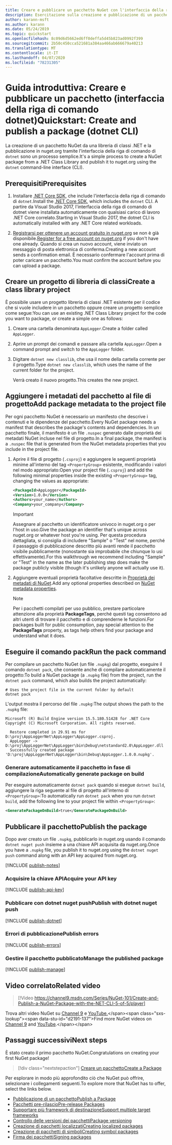 ```yaml
---
title: Creare e pubblicare un pacchetto NuGet con l'interfaccia della riga di comando di dotnet
description: Esercitazione sulla creazione e pubblicazione di un pacchetto NuGet tramite l'interfaccia della riga di comando di .NET Core, ovvero dotnet.
author: karann-msft
ms.author: karann
ms.date: 05/24/2019
ms.topic: quickstart
ms.openlocfilehash: 8c09d6d5662ed6ff0deffa5d45b823ad0992f399
ms.sourcegitcommit: 2b50c450cca521681a384aa466ab666679a40213
ms.translationtype: MT
ms.contentlocale: it-IT
ms.lasthandoff: 04/07/2020
ms.locfileid: "78231305"
---
```

# <a name="quickstart-create-and-publish-a-package-dotnet-cli"></a><span data-ttu-id="d2191-103">Guida introduttiva: Creare e pubblicare un pacchetto (interfaccia della riga di comando dotnet)</span><span class="sxs-lookup"><span data-stu-id="d2191-103">Quickstart: Create and publish a package (dotnet CLI)</span></span>

<span data-ttu-id="d2191-104">La creazione di un pacchetto NuGet da una libreria di classi .NET e la pubblicazione in nuget.org tramite l'interfaccia della riga di comando di `dotnet` sono un processo semplice.</span><span class="sxs-lookup"><span data-stu-id="d2191-104">It's a simple process to create a NuGet package from a .NET Class Library and publish it to nuget.org using the `dotnet` command-line interface (CLI).</span></span>

## <a name="prerequisites"></a><span data-ttu-id="d2191-105">Prerequisiti</span><span class="sxs-lookup"><span data-stu-id="d2191-105">Prerequisites</span></span>

1. <span data-ttu-id="d2191-106">Installare [.NET Core SDK](https://www.microsoft.com/net/download/), che include l'interfaccia della riga di comando di `dotnet`.</span><span class="sxs-lookup"><span data-stu-id="d2191-106">Install the [.NET Core SDK](https://www.microsoft.com/net/download/), which includes the `dotnet` CLI.</span></span> <span data-ttu-id="d2191-107">A partire da Visual Studio 2017, l'interfaccia della riga di comando di dotnet viene installata automaticamente con qualsiasi carico di lavoro .NET Core correlato.</span><span class="sxs-lookup"><span data-stu-id="d2191-107">Starting in Visual Studio 2017, the dotnet CLI is automatically installed with any .NET Core related workloads.</span></span>

1. <span data-ttu-id="d2191-108">[Registrarsi per ottenere un account gratuito in nuget.org](https://www.nuget.org/users/account/LogOn?returnUrl=%2F) se non è già disponibile.</span><span class="sxs-lookup"><span data-stu-id="d2191-108">[Register for a free account on nuget.org](https://www.nuget.org/users/account/LogOn?returnUrl=%2F) if you don't have one already.</span></span> <span data-ttu-id="d2191-109">Quando si crea un nuovo account, viene inviato un messaggio di posta elettronica di conferma.</span><span class="sxs-lookup"><span data-stu-id="d2191-109">Creating a new account sends a confirmation email.</span></span> <span data-ttu-id="d2191-110">È necessario confermare l'account prima di poter caricare un pacchetto.</span><span class="sxs-lookup"><span data-stu-id="d2191-110">You must confirm the account before you can upload a package.</span></span>

## <a name="create-a-class-library-project"></a><span data-ttu-id="d2191-111">Creare un progetto di libreria di classi</span><span class="sxs-lookup"><span data-stu-id="d2191-111">Create a class library project</span></span>

<span data-ttu-id="d2191-112">È possibile usare un progetto libreria di classi .NET esistente per il codice che si vuole includere in un pacchetto oppure creare un progetto semplice come segue:</span><span class="sxs-lookup"><span data-stu-id="d2191-112">You can use an existing .NET Class Library project for the code you want to package, or create a simple one as follows:</span></span>

1. <span data-ttu-id="d2191-113">Creare una cartella denominata `AppLogger`.</span><span class="sxs-lookup"><span data-stu-id="d2191-113">Create a folder called `AppLogger`.</span></span>

1. <span data-ttu-id="d2191-114">Aprire un prompt dei comandi e passare alla cartella `AppLogger`.</span><span class="sxs-lookup"><span data-stu-id="d2191-114">Open a command prompt and switch to the `AppLogger` folder.</span></span>

1. <span data-ttu-id="d2191-115">Digitare `dotnet new classlib`, che usa il nome della cartella corrente per il progetto.</span><span class="sxs-lookup"><span data-stu-id="d2191-115">Type `dotnet new classlib`, which uses the name of the current folder for the project.</span></span>

   <span data-ttu-id="d2191-116">Verrà creato il nuovo progetto.</span><span class="sxs-lookup"><span data-stu-id="d2191-116">This creates the new project.</span></span>

## <a name="add-package-metadata-to-the-project-file"></a><span data-ttu-id="d2191-117">Aggiungere i metadati del pacchetto al file di progetto</span><span class="sxs-lookup"><span data-stu-id="d2191-117">Add package metadata to the project file</span></span>

<span data-ttu-id="d2191-118">Per ogni pacchetto NuGet è necessario un manifesto che descrive i contenuti e le dipendenze del pacchetto.</span><span class="sxs-lookup"><span data-stu-id="d2191-118">Every NuGet package needs a manifest that describes the package's contents and dependencies.</span></span> <span data-ttu-id="d2191-119">In un pacchetto finale, il manifesto è un file `.nuspec` generato dalle proprietà dei metadati NuGet incluse nel file di progetto.</span><span class="sxs-lookup"><span data-stu-id="d2191-119">In a final package, the manifest is a `.nuspec` file that is generated from the NuGet metadata properties that you include in the project file.</span></span>

1. <span data-ttu-id="d2191-120">Aprire il file di progetto (`.csproj`) e aggiungere le seguenti proprietà minime all'interno del tag `<PropertyGroup>` esistente, modificando i valori nel modo appropriato:</span><span class="sxs-lookup"><span data-stu-id="d2191-120">Open your project file (`.csproj`) and add the following minimal properties inside the existing `<PropertyGroup>` tag, changing the values as appropriate:</span></span>

    ```xml
    <PackageId>AppLogger</PackageId>
    <Version>1.0.0</Version>
    <Authors>your_name</Authors>
    <Company>your_company</Company>
    ```

    > [!Important]
    > <span data-ttu-id="d2191-121">Assegnare al pacchetto un identificatore univoco in nuget.org o per l'host in uso.</span><span class="sxs-lookup"><span data-stu-id="d2191-121">Give the package an identifier that's unique across nuget.org or whatever host you're using.</span></span> <span data-ttu-id="d2191-122">Per questa procedura dettagliata, si consiglia di includere "Sample" o "Test" nel nome, perché il passaggio di pubblicazione descritto più avanti rende il pacchetto visibile pubblicamente (nonostante sia improbabile che chiunque lo usi effettivamente).</span><span class="sxs-lookup"><span data-stu-id="d2191-122">For this walkthrough we recommend including "Sample" or "Test" in the name as the later publishing step does make the package publicly visible (though it's unlikely anyone will actually use it).</span></span>

1. <span data-ttu-id="d2191-123">Aggiungere eventuali proprietà facoltative descritte in [Proprietà dei metadati di NuGet](/dotnet/core/tools/csproj#nuget-metadata-properties).</span><span class="sxs-lookup"><span data-stu-id="d2191-123">Add any optional properties described on [NuGet metadata properties](/dotnet/core/tools/csproj#nuget-metadata-properties).</span></span>

    > [!Note]
    > <span data-ttu-id="d2191-124">Per i pacchetti compilati per uso pubblico, prestare particolare attenzione alla proprietà **PackageTags**, perché questi tag consentono ad altri utenti di trovare il pacchetto e di comprenderne le funzioni.</span><span class="sxs-lookup"><span data-stu-id="d2191-124">For packages built for public consumption, pay special attention to the **PackageTags** property, as tags help others find your package and understand what it does.</span></span>

## <a name="run-the-pack-command"></a><span data-ttu-id="d2191-125">Eseguire il comando pack</span><span class="sxs-lookup"><span data-stu-id="d2191-125">Run the pack command</span></span>

<span data-ttu-id="d2191-126">Per compilare un pacchetto NuGet (un file `.nupkg`) dal progetto, eseguire il comando `dotnet pack`, che consente anche di compilare automaticamente il progetto:</span><span class="sxs-lookup"><span data-stu-id="d2191-126">To build a NuGet package (a `.nupkg` file) from the project, run the `dotnet pack` command, which also builds the project automatically:</span></span>

```dotnetcli
# Uses the project file in the current folder by default
dotnet pack
```

<span data-ttu-id="d2191-127">L'output mostra il percorso del file `.nupkg`:</span><span class="sxs-lookup"><span data-stu-id="d2191-127">The output shows the path to the `.nupkg` file:</span></span>

```output
Microsoft (R) Build Engine version 15.5.180.51428 for .NET Core
Copyright (C) Microsoft Corporation. All rights reserved.

  Restore completed in 29.91 ms for D:\proj\AppLoggerNet\AppLogger\AppLogger.csproj.
  AppLogger -> D:\proj\AppLoggerNet\AppLogger\bin\Debug\netstandard2.0\AppLogger.dll
  Successfully created package 'D:\proj\AppLoggerNet\AppLogger\bin\Debug\AppLogger.1.0.0.nupkg'.
```

### <a name="automatically-generate-package-on-build"></a><span data-ttu-id="d2191-128">Generare automaticamente il pacchetto in fase di compilazione</span><span class="sxs-lookup"><span data-stu-id="d2191-128">Automatically generate package on build</span></span>

<span data-ttu-id="d2191-129">Per eseguire automaticamente `dotnet pack` quando si esegue `dotnet build`, aggiungere la riga seguente al file di progetto all'interno di `<PropertyGroup>`:</span><span class="sxs-lookup"><span data-stu-id="d2191-129">To automatically run `dotnet pack` when you run `dotnet build`, add the following line to your project file within `<PropertyGroup>`:</span></span>

```xml
<GeneratePackageOnBuild>true</GeneratePackageOnBuild>
```

## <a name="publish-the-package"></a><span data-ttu-id="d2191-130">Pubblicare il pacchetto</span><span class="sxs-lookup"><span data-stu-id="d2191-130">Publish the package</span></span>

<span data-ttu-id="d2191-131">Dopo aver creato un file `.nupkg`, pubblicarlo in nuget.org usando il comando `dotnet nuget push` insieme a una chiave API acquisita da nuget.org.</span><span class="sxs-lookup"><span data-stu-id="d2191-131">Once you have a `.nupkg` file, you publish it to nuget.org using the `dotnet nuget push` command along with an API key acquired from nuget.org.</span></span>

[!INCLUDE [publish-notes](includes/publish-notes.md)]

### <a name="acquire-your-api-key"></a><span data-ttu-id="d2191-132">Acquisire la chiave API</span><span class="sxs-lookup"><span data-stu-id="d2191-132">Acquire your API key</span></span>

[!INCLUDE [publish-api-key](includes/publish-api-key.md)]

### <a name="publish-with-dotnet-nuget-push"></a><span data-ttu-id="d2191-133">Pubblicare con dotnet nuget push</span><span class="sxs-lookup"><span data-stu-id="d2191-133">Publish with dotnet nuget push</span></span>

[!INCLUDE [publish-dotnet](includes/publish-dotnet.md)]

### <a name="publish-errors"></a><span data-ttu-id="d2191-134">Errori di pubblicazione</span><span class="sxs-lookup"><span data-stu-id="d2191-134">Publish errors</span></span>

[!INCLUDE [publish-errors](includes/publish-errors.md)]

### <a name="manage-the-published-package"></a><span data-ttu-id="d2191-135">Gestire il pacchetto pubblicato</span><span class="sxs-lookup"><span data-stu-id="d2191-135">Manage the published package</span></span>

[!INCLUDE [publish-manage](includes/publish-manage.md)]

## <a name="related-video"></a><span data-ttu-id="d2191-136">Video correlato</span><span class="sxs-lookup"><span data-stu-id="d2191-136">Related video</span></span>

> [!Video https://channel9.msdn.com/Series/NuGet-101/Create-and-Publish-a-NuGet-Package-with-the-NET-CLI-5-of-5/player]

<span data-ttu-id="d2191-137">Trova altri video NuGet su [Channel 9](https://channel9.msdn.com/Series/NuGet-101) e [YouTube.](https://www.youtube.com/playlist?list=PLdo4fOcmZ0oVLvfkFk8O9h6v2Dcdh2bh_)</span><span class="sxs-lookup"><span data-stu-id="d2191-137">Find more NuGet videos on [Channel 9](https://channel9.msdn.com/Series/NuGet-101) and [YouTube](https://www.youtube.com/playlist?list=PLdo4fOcmZ0oVLvfkFk8O9h6v2Dcdh2bh_).</span></span>

## <a name="next-steps"></a><span data-ttu-id="d2191-138">Passaggi successivi</span><span class="sxs-lookup"><span data-stu-id="d2191-138">Next steps</span></span>

<span data-ttu-id="d2191-139">È stato creato il primo pacchetto NuGet.</span><span class="sxs-lookup"><span data-stu-id="d2191-139">Congratulations on creating your first NuGet package!</span></span>

> [!div class="nextstepaction"]
> [<span data-ttu-id="d2191-140">Creare un pacchetto</span><span class="sxs-lookup"><span data-stu-id="d2191-140">Create a Package</span></span>](../create-packages/creating-a-package-dotnet-cli.md)

<span data-ttu-id="d2191-141">Per esplorare in modo più approfondito ciò che NuGet può offrire, selezionare i collegamenti seguenti.</span><span class="sxs-lookup"><span data-stu-id="d2191-141">To explore more that NuGet has to offer, select the links below.</span></span>

- [<span data-ttu-id="d2191-142">Pubblicazione di un pacchetto</span><span class="sxs-lookup"><span data-stu-id="d2191-142">Publish a Package</span></span>](../nuget-org/publish-a-package.md)
- [<span data-ttu-id="d2191-143">Pacchetti pre-rilascio</span><span class="sxs-lookup"><span data-stu-id="d2191-143">Pre-release Packages</span></span>](../create-packages/Prerelease-Packages.md)
- [<span data-ttu-id="d2191-144">Supportare più framework di destinazione</span><span class="sxs-lookup"><span data-stu-id="d2191-144">Support multiple target frameworks</span></span>](../create-packages/multiple-target-frameworks-project-file.md)
- [<span data-ttu-id="d2191-145">Controllo delle versioni dei pacchetti</span><span class="sxs-lookup"><span data-stu-id="d2191-145">Package versioning</span></span>](../concepts/package-versioning.md)
- [<span data-ttu-id="d2191-146">Creazione di pacchetti localizzati</span><span class="sxs-lookup"><span data-stu-id="d2191-146">Creating localized packages</span></span>](../create-packages/creating-localized-packages.md)
- [<span data-ttu-id="d2191-147">Creazione di pacchetti di simboli</span><span class="sxs-lookup"><span data-stu-id="d2191-147">Creating symbol packages</span></span>](../create-packages/symbol-packages-snupkg.md)
- [<span data-ttu-id="d2191-148">Firma dei pacchetti</span><span class="sxs-lookup"><span data-stu-id="d2191-148">Signing packages</span></span>](../create-packages/Sign-a-package.md)

